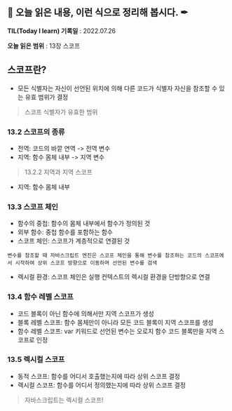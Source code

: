 ## 📕 오늘 읽은 내용, 이런 식으로 정리해 봅시다. ✒

**TIL(Today I learn) 기록일** : 2022.07.26

**오늘 읽은 범위** : 13장 스코프

## 스코프란?
- 모든 식별자는 자신이 선언된 위치에 의해 다른 코드가 식별자 자신을 참조할 수 있는 유효 범위가 결정
> 스코프 식별자가 유효한 범위

### 13.2 스코프의 종류
- 전역: 코드의 바깥 연역 -> 전역 변수
- 지역: 함수 몸체 내부 -> 지역 변수

> 13.2.2 지역과 지역 스코프
- 지역: 함수 몸체 내부

### 13.3 스코프 체인
- 함수의 중첩: 함수의 몸체 내부에서 함수가 정의된 것
- 외부 함수: 중첩 함수를 포함하는 함수
- 스코프 체인: 스코프가 계층적으로 연결된 것

```
변수를 참조할 때 자바스크립트 엔진은 스코프 체인을 통해 변수를 참조하는 코드의 스코프에서 시작하여 상위 스코프 방향으로 이동하며 선언된 변수를 검색
```

- 렉시컬 환경: 스코프 체인은 실행 컨텍스트의 렉시컬 환경을 단방향으로 연결

### 13.4 함수 레벨 스코프
- 코드 블록이 아닌 함수에 의해서만 지역 스코프가 생성
- 블록 레벨 스코프: 함수 몸체만이 아니라 모든 코드 블록이 지역 스코프를 생성 
- 함수 레벨 스코프: var 키워드로 선언된 변수는 오로지 함수 코드 블록만을 지역 스코프로 인정

### 13.5 렉시컬 스코프
- 동적 스코프: 함수를 어디서 호출했는지에 따라 상위 스코프 결정
- 렉시컬 스코프: 함수를 어디서 정의했는지에 따라 상위 스코프 결정
> 자바스크립트는 렉시컬 스코프!


